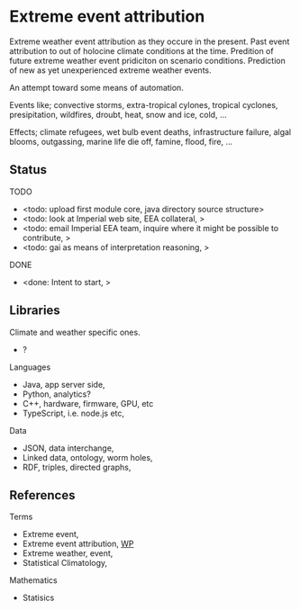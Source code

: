 # Extreme event attribution

Extreme weather event attribution as they occure in the present. Past event attribution to out of holocine climate conditions at the time. Predition of future extreme weather event pridiciton on scenario conditions. Prediction of new as yet unexperienced extreme weather events.

An attempt toward some means of automation. 

Events like; convective storms, extra-tropical cylones, tropical cyclones, presipitation, wildfires, droubt, heat, snow and ice, cold, ...

Effects; climate refugees, wet bulb event deaths, infrastructure failure, algal blooms, outgassing, marine life die off, famine, flood, fire, ...

## Status

TODO
* <todo: upload first module core, java directory source structure>
* <todo: look at Imperial web site, EEA collateral, >
* <todo: email Imperial EEA team, inquire where it might be possible to contribute, >
* <todo: gai as means of interpretation reasoning, >

DONE
* <done: Intent to start, >

## Libraries

Climate and weather specific ones.
* ?

Languages
* Java, app server side, 
* Python, analytics?
* C++, hardware, firmware, GPU, etc 
* TypeScript, i.e. node.js etc,

Data
* JSON, data interchange, 
* Linked data, ontology, worm holes, 
* RDF, triples, directed graphs, 

## References

Terms
* Extreme event, 
* Extreme event attribution, [WP](https://en.wikipedia.org/wiki/Extreme_event_attribution)
* Extreme weather, event,
* Statistical Climatology, 

Mathematics
* Statisics
